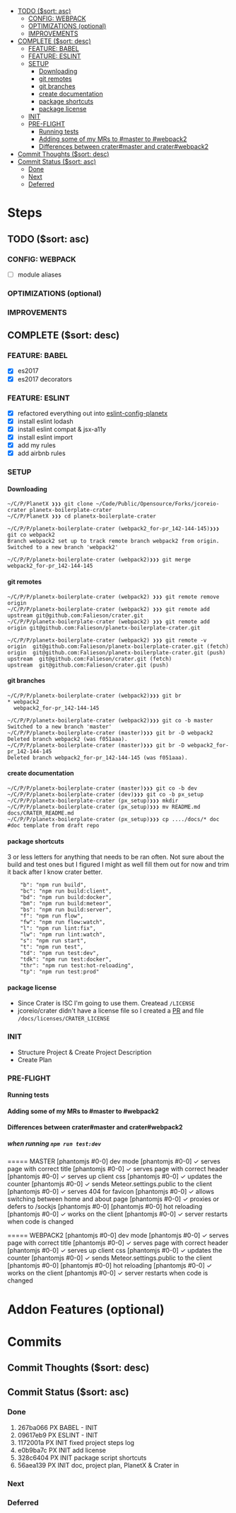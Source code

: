 <!-- TOC depthFrom:2 depthTo:4 orderedList:false updateOnSave:true withLinks:true -->

- [TODO ($sort: asc)](#todo-sort-asc)
  - [CONFIG: WEBPACK](#config-webpack)
  - [OPTIMIZATIONS (optional)](#optimizations-optional)
  - [IMPROVEMENTS](#improvements)
- [COMPLETE ($sort: desc)](#complete-sort-desc)
  - [FEATURE: BABEL](#feature-babel)
  - [FEATURE: ESLINT](#feature-eslint)
  - [SETUP](#setup)
    - [Downloading](#downloading)
    - [git remotes](#git-remotes)
    - [git branches](#git-branches)
    - [create documentation](#create-documentation)
    - [package shortcuts](#package-shortcuts)
    - [package license](#package-license)
  - [INIT](#init)
  - [PRE-FLIGHT](#pre-flight)
    - [Running tests](#running-tests)
    - [Adding some of my MRs to #master to #webpack2](#adding-some-of-my-mrs-to-master-to-webpack2)
    - [Differences between crater#master and crater#webpack2](#differences-between-cratermaster-and-craterwebpack2)
- [Commit Thoughts ($sort: desc)](#commit-thoughts-sort-desc)
- [Commit Status ($sort: asc)](#commit-status-sort-asc)
  - [Done](#done)
  - [Next](#next)
  - [Deferred](#deferred)

<!-- /TOC -->
# Steps
## TODO ($sort: asc)
### CONFIG: WEBPACK
- [ ] module aliases

### OPTIMIZATIONS (optional)
### IMPROVEMENTS


## COMPLETE ($sort: desc)
### FEATURE: BABEL
- [x] es2017
- [x] es2017 decorators

### FEATURE: ESLINT
- [x] refactored everything out into [eslint-config-planetx](/falieson/eslint-config-planetx)
- [x] install eslint lodash
- [x] install eslint compat & jsx-a11y
- [x] install eslint import
- [x] add my rules
- [x] add airbnb rules

### SETUP
#### Downloading
```
~/C/P/PlanetX ❯❯❯ git clone ~/Code/Public/Opensource/Forks/jcoreio-crater planetx-boilerplate-crater
~/C/P/PlanetX ❯❯❯ cd planetx-boilerplate-crater
```

```
~/C/P/P/planetx-boilerplate-crater (webpack2_for-pr_142-144-145)❯❯❯ git co webpack2
Branch webpack2 set up to track remote branch webpack2 from origin.
Switched to a new branch 'webpack2'
```

```
~/C/P/P/planetx-boilerplate-crater (webpack2)❯❯❯ git merge  webpack2_for-pr_142-144-145
```

#### git remotes
```
~/C/P/P/planetx-boilerplate-crater (webpack2) ❯❯❯ git remote remove origin
~/C/P/P/planetx-boilerplate-crater (webpack2) ❯❯❯ git remote add upstream git@github.com:Falieson/crater.git
~/C/P/P/planetx-boilerplate-crater (webpack2) ❯❯❯ git remote add origin git@github.com:Falieson/planetx-boilerplate-crater.git
```

```
~/C/P/P/planetx-boilerplate-crater (webpack2) ❯❯❯ git remote -v
origin  git@github.com:Falieson/planetx-boilerplate-crater.git (fetch)
origin  git@github.com:Falieson/planetx-boilerplate-crater.git (push)
upstream  git@github.com:Falieson/crater.git (fetch)
upstream  git@github.com:Falieson/crater.git (push)
```

#### git branches
```
~/C/P/P/planetx-boilerplate-crater (webpack2)❯❯❯ git br
* webpack2
  webpack2_for-pr_142-144-145
```

```
~/C/P/P/planetx-boilerplate-crater (webpack2)❯❯❯ git co -b master
Switched to a new branch 'master'
~/C/P/P/planetx-boilerplate-crater (master)❯❯❯ git br -D webpack2
Deleted branch webpack2 (was f051aaa).
~/C/P/P/planetx-boilerplate-crater (master)❯❯❯ git br -D webpack2_for-pr_142-144-145
Deleted branch webpack2_for-pr_142-144-145 (was f051aaa).
```

#### create documentation

```
~/C/P/P/planetx-boilerplate-crater (master)❯❯❯ git co -b dev
~/C/P/P/planetx-boilerplate-crater (dev)❯❯❯ git co -b px_setup
~/C/P/P/planetx-boilerplate-crater (px_setup)❯❯❯ mkdir
~/C/P/P/planetx-boilerplate-crater (px_setup)❯❯❯ mv README.md docs/CRATER_README.md
~/C/P/P/planetx-boilerplate-crater (px_setup)❯❯❯ cp ..../docs/* doc      #doc template from draft repo
```

#### package shortcuts
3 or less letters for anything that needs to be ran often. Not sure about the build and test ones but I figured I might as well fill them out for now and trim it back after I know crater better.

```
    "b": "npm run build",
    "bc": "npm run build:client",
    "bd": "npm run build:docker",
    "bm": "npm run build:meteor",
    "bs": "npm run build:server",
    "f": "npm run flow",
    "fw": "npm run flow:watch",
    "l": "npm run lint:fix",
    "lw": "npm run lint:watch",
    "s": "npm run start",
    "t": "npm run test",
    "td": "npm run test:dev",
    "tdk": "npm run test:docker",
    "thr": "npm run test:hot-reloading",
    "tp": "npm run test:prod"
```

#### package license
- Since Crater is ISC I'm going to use them. Createad `/LICENSE`
- jcoreio/crater didn't have a license file so I created a [PR](https://github.com/jcoreio/crater/pull/147) and file `/docs/licenses/CRATER_LICENSE`


### INIT
- Structure Project & Create Project Description
- Create Plan

### PRE-FLIGHT
#### Running tests
#### Adding some of my MRs to #master to #webpack2
#### Differences between crater#master and crater#webpack2
##### when running `npm run test:dev`
===== MASTER
[phantomjs #0-0]   dev mode
[phantomjs #0-0]       ✓ serves page with correct title
[phantomjs #0-0]       ✓ serves page with correct header
[phantomjs #0-0]       ✓ serves up client css
[phantomjs #0-0]       ✓ updates the counter
[phantomjs #0-0]       ✓ sends Meteor.settings.public to the client
[phantomjs #0-0]       ✓ serves 404 for favicon
[phantomjs #0-0]       ✓ allows switching between home and about page
[phantomjs #0-0]       ✓ proxies or defers to /sockjs
[phantomjs #0-0]
[phantomjs #0-0]   hot reloading
[phantomjs #0-0]       ✓ works on the client
[phantomjs #0-0]       ✓ server restarts when code is changed


===== WEBPACK2
[phantomjs #0-0]   dev mode
[phantomjs #0-0]       ✓ serves page with correct title
[phantomjs #0-0]       ✓ serves page with correct header
[phantomjs #0-0]       ✓ serves up client css
[phantomjs #0-0]       ✓ updates the counter
[phantomjs #0-0]       ✓ sends Meteor.settings.public to the client
[phantomjs #0-0]
[phantomjs #0-0]     hot reloading
[phantomjs #0-0]         ✓ works on the client
[phantomjs #0-0]         ✓ server restarts when code is changed


# Addon Features (optional)


# Commits
## Commit Thoughts ($sort: desc)
## Commit Status ($sort: asc)
### Done
1. 267ba066 PX BABEL - INIT
1. 09617eb9 PX ESLINT - INIT
1. 1172001a PX INIT fixed project steps log
1. e0b9ba7c PX INIT add license
1. 328c6404 PX INIT package script shortcuts
1. 56aea139 PX INIT doc, project plan, PlanetX & Crater in

### Next
### Deferred
